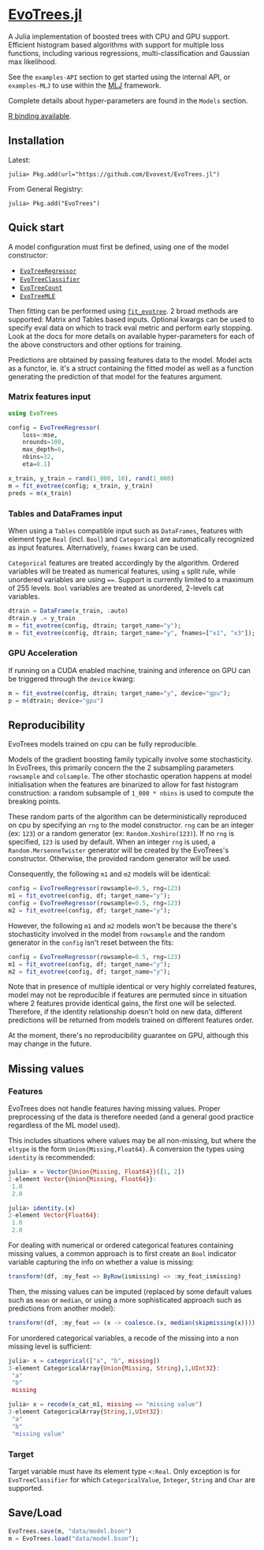 # [EvoTrees.jl](https://github.com/Evovest/EvoTrees.jl)

A Julia implementation of boosted trees with CPU and GPU support. Efficient histogram based algorithms with support for multiple loss functions, including various regressions, multi-classification and Gaussian max likelihood. 

See the `examples-API` section to get started using the internal API, or `examples-MLJ` to use within the [MLJ](https://github.com/alan-turing-institute/MLJ.jl) framework.

Complete details about hyper-parameters are found in the `Models` section.

[R binding available](https://github.com/Evovest/EvoTrees).

## Installation

Latest:

```julia-repl
julia> Pkg.add(url="https://github.com/Evovest/EvoTrees.jl")
```

From General Registry:

```julia-repl
julia> Pkg.add("EvoTrees")
```

## Quick start

A model configuration must first be defined, using one of the model constructor: 
- [`EvoTreeRegressor`](@ref)
- [`EvoTreeClassifier`](@ref)
- [`EvoTreeCount`](@ref)
- [`EvoTreeMLE`](@ref)

Then fitting can be performed using [`fit_evotree`](@ref). 2 broad methods are supported: Matrix and Tables based inputs. Optional kwargs can be used to specify eval data on which to track eval metric and perform early stopping. Look at the docs for more details on available hyper-parameters for each of the above constructors and other options for training.

Predictions are obtained by passing features data to the model. Model acts as a functor, ie. it's a struct containing the fitted model as well as a function generating the prediction of that model for the features argument. 


### Matrix features input

```julia
using EvoTrees

config = EvoTreeRegressor(
    loss=:mse, 
    nrounds=100, 
    max_depth=6,
    nbins=32,
    eta=0.1)

x_train, y_train = rand(1_000, 10), rand(1_000)
m = fit_evotree(config; x_train, y_train)
preds = m(x_train)
```

### Tables and DataFrames input

When using a `Tables` compatible input such as `DataFrames`, features with element type `Real` (incl. `Bool`) and `Categorical` are automatically recognized as input features. Alternatively, `fnames` kwarg can be used. 

`Categorical` features are treated accordingly by the algorithm. Ordered variables will be treated as numerical features, using `≤` split rule, while unordered variables are using `==`. Support is currently limited to a maximum of 255 levels. `Bool` variables are treated as unordered, 2-levels cat variables.

```julia
dtrain = DataFrame(x_train, :auto)
dtrain.y .= y_train
m = fit_evotree(config, dtrain; target_name="y");
m = fit_evotree(config, dtrain; target_name="y", fnames=["x1", "x3"]);
```


### GPU Acceleration

If running on a CUDA enabled machine, training and inference on GPU can be triggered through the `device` kwarg: 

```julia
m = fit_evotree(config, dtrain; target_name="y", device="gpu");
p = m(dtrain; device="gpu")
```

## Reproducibility

EvoTrees models trained on cpu can be fully reproducible.

Models of the gradient boosting family typically involve some stochasticity. 
In EvoTrees, this primarily concern the the 2 subsampling parameters `rowsample` and `colsample`. The other stochastic operation happens at model initialisation when the features are binarized to allow for fast histogram construction: a random subsample of `1_000 * nbins` is used to compute the breaking points. 

These random parts of the algorithm can be deterministically reproduced on cpu by specifying an `rng` to the model constructor. `rng` can be an integer (ex: `123`) or a random generator (ex: `Random.Xoshiro(123)`). 
If no `rng` is specified, `123` is used by default. When an integer `rng` is used, a `Random.MersenneTwister` generator will be created by the EvoTrees's constructor. Otherwise, the provided random generator will be used.  

Consequently, the following `m1` and `m2` models will be identical:

```julia
config = EvoTreeRegressor(rowsample=0.5, rng=123)
m1 = fit_evotree(config, df; target_name="y");
config = EvoTreeRegressor(rowsample=0.5, rng=123)
m2 = fit_evotree(config, df; target_name="y");
```

However, the following `m1` and `m2` models won't be because the there's stochasticity involved in the model from `rowsample` and the random generator in the `config` isn't reset between the fits:

```julia
config = EvoTreeRegressor(rowsample=0.5, rng=123)
m1 = fit_evotree(config, df; target_name="y");
m2 = fit_evotree(config, df; target_name="y");
```

Note that in presence of multiple identical or very highly correlated features, model may not be reproducible if features are permuted since in situation where 2 features provide identical gains, the first one will be selected. Therefore, if the identity relationship doesn't hold on new data, different predictions will be returned from models trained on different features order. 

At the moment, there's no reproducibility guarantee on GPU, although this may change in the future. 

## Missing values

### Features

EvoTrees does not handle features having missing values. Proper preprocessing of the data is therefore needed (and a general good practice regardless of the ML model used).

This includes situations where values may be all non-missing, but where the `eltype` is the form `Union{Missing,Float64}`. A conversion the types using `identity` is recommended: 

```julia
julia> x = Vector{Union{Missing, Float64}}([1, 2])
2-element Vector{Union{Missing, Float64}}:
 1.0
 2.0

julia> identity.(x)
2-element Vector{Float64}:
 1.0
 2.0
```

For dealing with numerical or ordered categorical features containing missing values, a common approach is to first create an `Bool` indicator variable capturing the info on whether a value is missing:

```julia
transform!(df, :my_feat => ByRow(ismissing) => :my_feat_ismissing)
```

Then, the missing values can be imputed (replaced by some default values such as `mean` or `median`, or using a more sophisticated approach such as predictions from another model):

```julia
transform!(df, :my_feat => (x -> coalesce.(x, median(skipmissing(x)))) => :my_feat);
```

For unordered categorical variables, a recode of the missing into a non missing level is sufficient:
```julia
julia> x = categorical(["a", "b", missing])
3-element CategoricalArray{Union{Missing, String},1,UInt32}:
 "a"
 "b"
 missing

julia> x = recode(x_cat_m1, missing => "missing value")
3-element CategoricalArray{String,1,UInt32}:
 "a"
 "b"
 "missing value"
```

### Target

Target variable must have its element type `<:Real`. Only exception is for `EvoTreeClassifier` for which `CategoricalValue`, `Integer`, `String` and `Char` are supported.

## Save/Load

```julia
EvoTrees.save(m, "data/model.bson")
m = EvoTrees.load("data/model.bson");
```
